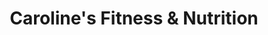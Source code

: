 ---
title: "Caroline's Fitness & Nutrition"
url: /waterford/carolines-fitness-and-nutrition/
shop: nutrition supplements
---